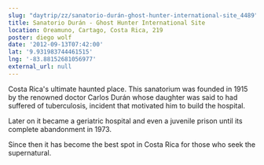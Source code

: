 ```yaml
---
slug: "daytrip/zz/sanatorio-durán-ghost-hunter-international-site_4489"
title: Sanatorio Durán - Ghost Hunter International Site
location: Oreamuno, Cartago, Costa Rica, 219
poster: diego wolf
date: '2012-09-13T07:42:00'
lat: '9.931983744461515'
lng: '-83.88152681056977'
external_url: null
---
```


Costa Rica's ultimate haunted place. This sanatorium was founded in 1915 by the renowned doctor Carlos Durán whose daughter was said to had suffered of tuberculosis, incident that motivated him to build the hospital. 

Later on it became a geriatric hospital and even a juvenile prison until its complete abandonment in 1973. 

Since then it has become the best spot in Costa Rica for those who seek the supernatural.
